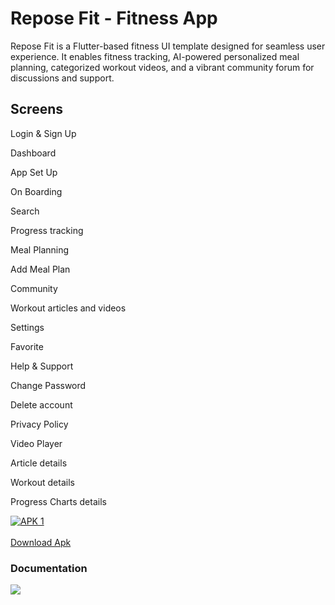 # Repose Fit - Fitness App

Repose Fit is a Flutter-based fitness UI template designed for seamless user experience. It enables fitness tracking, AI-powered personalized meal planning, categorized workout videos, and a vibrant community forum for discussions and support.

## Screens

Login &amp; Sign Up

Dashboard

App Set Up

On Boarding

Search

Progress tracking

Meal Planning

Add Meal Plan

Community

Workout articles and videos

Settings

Favorite

Help &amp; Support

Change Password

Delete account

Privacy Policy

Video Player

Article details

Workout details

Progress Charts details

[![APK 1](https://i.imgur.com/2KBt0io.png)  
\
Download Apk](https://drive.google.com/file/d/1NIR7RS3JCV-5LfRr5Q9V9CBU6TP6XySh/view?usp=drive_link)

### Documentation

![](https://i.imgur.com/5RdrBYB.jpeg)